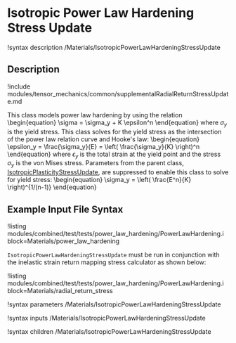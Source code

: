 # Isotropic Power Law Hardening Stress Update

!syntax description /Materials/IsotropicPowerLawHardeningStressUpdate

## Description

!include modules/tensor_mechanics/common/supplementalRadialReturnStressUpdate.md

This class models power law hardening by using the relation
\begin{equation}
\sigma = \sigma_y + K \epsilon^n
\end{equation}
where $\sigma_y$ is the yield stress. This class solves for the yield stress as the intersection of
the power law relation curve and Hooke's law:
\begin{equation}
\epsilon_y = \frac{\sigma_y}{E} = \left( \frac{\sigma_y}{K} \right)^n
\end{equation}
where $\epsilon_y$ is the total strain at the yield point and the stress $\sigma_y$ is the von Mises
stress. Parameters from the parent class,
[IsotropicPlasticityStressUpdate](/IsotropicPlasticityStressUpdate.md), are suppressed to enable this
class to solve for yield stress:
\begin{equation}
\sigma_y = \left( \frac{E^n}{K} \right)^{1/(n-1)}
\end{equation}

## Example Input File Syntax

!listing modules/combined/test/tests/power_law_hardening/PowerLawHardening.i
         block=Materials/power_law_hardening

`IsotropicPowerLawHardeningStressUpdate` must be run in conjunction with the inelastic strain return
mapping stress calculator as shown below:

!listing modules/combined/test/tests/power_law_hardening/PowerLawHardening.i
         block=Materials/radial_return_stress

!syntax parameters /Materials/IsotropicPowerLawHardeningStressUpdate

!syntax inputs /Materials/IsotropicPowerLawHardeningStressUpdate

!syntax children /Materials/IsotropicPowerLawHardeningStressUpdate
